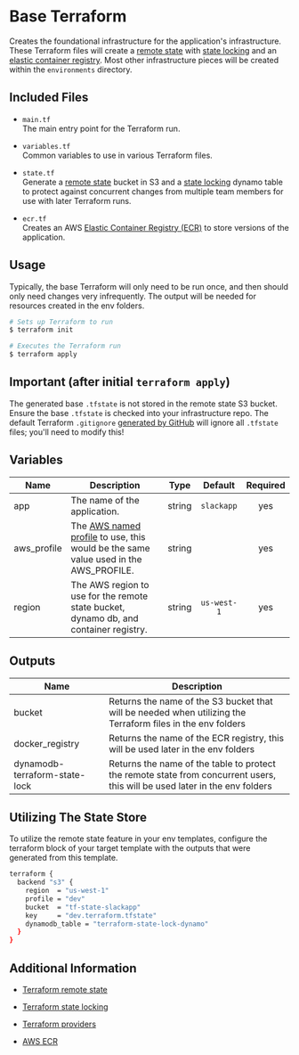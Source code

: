 # Base Terraform

Creates the foundational infrastructure for the application's infrastructure.
These Terraform files will create a [remote state][state] with [state locking][state-locking] and an [elastic container registry][ecr].
Most other infrastructure pieces will be created within the `environments` directory.

## Included Files

+ `main.tf`  
The main entry point for the Terraform run.

+ `variables.tf`  
Common variables to use in various Terraform files.

+ `state.tf`  
Generate a [remote state][state] bucket in S3 and a [state locking][state-locking] dynamo table to protect against concurrent changes from multiple team members for use with later Terraform runs.

+ `ecr.tf`  
Creates an AWS [Elastic Container Registry (ECR)][ecr] to store versions of the application.

## Usage

Typically, the base Terraform will only need to be run once, and then should only
need changes very infrequently. The output will be needed for resources created in the env folders.

```bash
# Sets up Terraform to run
$ terraform init

# Executes the Terraform run
$ terraform apply
```

## Important (after initial `terraform apply`)

The generated base `.tfstate` is not stored in the remote state S3 bucket. Ensure the base `.tfstate` is checked into your infrastructure repo. The default Terraform `.gitignore` [generated by GitHub](https://github.com/github/gitignore/blob/master/Terraform.gitignore) will ignore all `.tfstate` files; you'll need to modify this!

## Variables

| Name | Description | Type | Default | Required |
|------|-------------|:----:|:-----:|:-----:|
| app | The name of the application. | string | `slackapp` | yes |
| aws_profile | The [AWS named profile](https://docs.aws.amazon.com/cli/latest/userguide/cli-configure-profiles.html) to use, this would be the same value used in the AWS_PROFILE.| string |  | yes |
| region | The AWS region to use for the remote state bucket, dynamo db, and container registry.| string | `us-west-1` | yes |

## Outputs

| Name | Description |
|------|-------------|
| bucket | Returns the name of the S3 bucket that will be needed when utilizing the Terraform files in the env folders|
| docker_registry | Returns the name of the ECR registry, this will be used later in the env folders |
| dynamodb-terraform-state-lock| Returns the name of the table to protect the remote state from concurrent users, this will be used later in the env folders

## Utilizing The State Store

To utilize the remote state feature in your env templates, configure the terraform block of your target template with the outputs that were generated from this template.

```bash
terraform {
  backend "s3" {
    region  = "us-west-1"
    profile = "dev"
    bucket  = "tf-state-slackapp"
    key     = "dev.terraform.tfstate"
    dynamodb_table = "terraform-state-lock-dynamo"
  }
}
```

## Additional Information

+ [Terraform remote state][state]

+ [Terraform state locking][state-locking]

+ [Terraform providers][provider]

+ [AWS ECR][ecr]

[state]: https://www.terraform.io/docs/state/remote.html
[state-locking]: https://www.terraform.io/docs/state/locking.html
[provider]: https://www.terraform.io/docs/providers/
[ecr]: https://aws.amazon.com/ecr/
